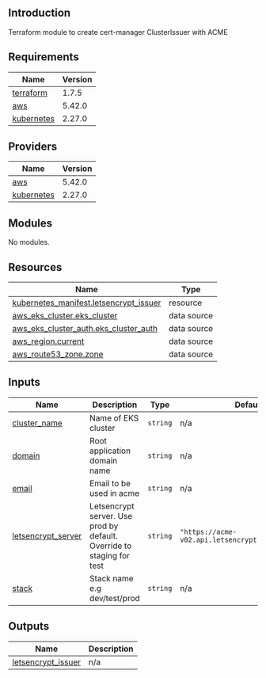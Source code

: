 ## Introduction
Terraform module to create cert-manager ClusterIssuer with ACME

<!-- BEGIN_TF_DOCS -->
## Requirements

| Name | Version |
|------|---------|
| <a name="requirement_terraform"></a> [terraform](#requirement\_terraform) | 1.7.5 |
| <a name="requirement_aws"></a> [aws](#requirement\_aws) | 5.42.0 |
| <a name="requirement_kubernetes"></a> [kubernetes](#requirement\_kubernetes) | 2.27.0 |

## Providers

| Name | Version |
|------|---------|
| <a name="provider_aws"></a> [aws](#provider\_aws) | 5.42.0 |
| <a name="provider_kubernetes"></a> [kubernetes](#provider\_kubernetes) | 2.27.0 |

## Modules

No modules.

## Resources

| Name | Type |
|------|------|
| [kubernetes_manifest.letsencrypt_issuer](https://registry.terraform.io/providers/hashicorp/kubernetes/2.27.0/docs/resources/manifest) | resource |
| [aws_eks_cluster.eks_cluster](https://registry.terraform.io/providers/hashicorp/aws/5.42.0/docs/data-sources/eks_cluster) | data source |
| [aws_eks_cluster_auth.eks_cluster_auth](https://registry.terraform.io/providers/hashicorp/aws/5.42.0/docs/data-sources/eks_cluster_auth) | data source |
| [aws_region.current](https://registry.terraform.io/providers/hashicorp/aws/5.42.0/docs/data-sources/region) | data source |
| [aws_route53_zone.zone](https://registry.terraform.io/providers/hashicorp/aws/5.42.0/docs/data-sources/route53_zone) | data source |

## Inputs

| Name | Description | Type | Default | Required |
|------|-------------|------|---------|:--------:|
| <a name="input_cluster_name"></a> [cluster\_name](#input\_cluster\_name) | Name of EKS cluster | `string` | n/a | yes |
| <a name="input_domain"></a> [domain](#input\_domain) | Root application domain name | `string` | n/a | yes |
| <a name="input_email"></a> [email](#input\_email) | Email to be used in acme | `string` | n/a | yes |
| <a name="input_letsencrypt_server"></a> [letsencrypt\_server](#input\_letsencrypt\_server) | Letsencrypt server. Use prod by default. Override to staging for test | `string` | `"https://acme-v02.api.letsencrypt.org/directory"` | no |
| <a name="input_stack"></a> [stack](#input\_stack) | Stack name e.g dev/test/prod | `string` | n/a | yes |

## Outputs

| Name | Description |
|------|-------------|
| <a name="output_letsencrypt_issuer"></a> [letsencrypt\_issuer](#output\_letsencrypt\_issuer) | n/a |
<!-- END_TF_DOCS -->

